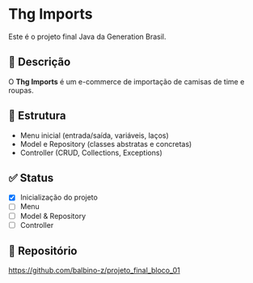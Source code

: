 # Thg Imports

Este é o projeto final Java da Generation Brasil.

## 🛒 Descrição

O **Thg Imports** é um e-commerce de importação de camisas de time e roupas.

## 🚀 Estrutura

- Menu inicial (entrada/saída, variáveis, laços)
- Model e Repository (classes abstratas e concretas)
- Controller (CRUD, Collections, Exceptions)

## ✅ Status

- [x] Inicialização do projeto
- [ ] Menu
- [ ] Model & Repository
- [ ] Controller

## 🔗 Repositório

https://github.com/balbino-z/projeto_final_bloco_01

